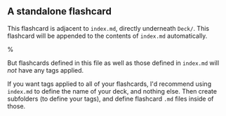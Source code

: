 ## A standalone flashcard

This flashcard is adjacent to `index.md`, directly underneath `Deck/`. This flashcard will be appended to the contents of `index.md` automatically.

%

But flashcards defined in this file as well as those defined in `index.md` will *not* have any tags applied.

If you want tags applied to all of your flashcards, I'd recommend using `index.md` to define the name of your deck, and nothing else. Then create subfolders (to define your tags), and define flashcard `.md` files inside of those.
